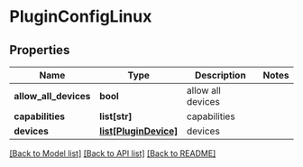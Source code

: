 # PluginConfigLinux

## Properties
Name | Type | Description | Notes
------------ | ------------- | ------------- | -------------
**allow_all_devices** | **bool** | allow all devices | 
**capabilities** | **list[str]** | capabilities | 
**devices** | [**list[PluginDevice]**](PluginDevice.md) | devices | 

[[Back to Model list]](../README.md#documentation-for-models) [[Back to API list]](../README.md#documentation-for-api-endpoints) [[Back to README]](../README.md)

